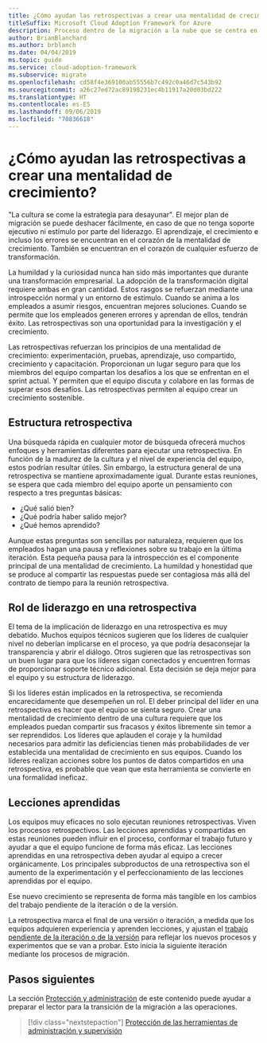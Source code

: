 ```yaml
---
title: ¿Cómo ayudan las retrospectivas a crear una mentalidad de crecimiento?
titleSuffix: Microsoft Cloud Adoption Framework for Azure
description: Proceso dentro de la migración a la nube que se centra en las tareas de migración de cargas de trabajo a la nube.
author: BrianBlanchard
ms.author: brblanch
ms.date: 04/04/2019
ms.topic: guide
ms.service: cloud-adoption-framework
ms.subservice: migrate
ms.openlocfilehash: cd58f4e369100ab55556b7c492c0a46d7c543b92
ms.sourcegitcommit: a26c27ed72ac89198231ec4b11917a20d03bd222
ms.translationtype: HT
ms.contentlocale: es-ES
ms.lasthandoff: 09/06/2019
ms.locfileid: "70836618"
---
```

<!-- markdownlint-disable MD026 -->

# <a name="how-do-retrospectives-help-build-a-growth-mindset"></a>¿Cómo ayudan las retrospectivas a crear una mentalidad de crecimiento?

"La cultura se come la estrategia para desayunar". El mejor plan de migración se puede deshacer fácilmente, en caso de que no tenga soporte ejecutivo ni estímulo por parte del liderazgo. El aprendizaje, el crecimiento e incluso los errores se encuentran en el corazón de la mentalidad de crecimiento. También se encuentran en el corazón de cualquier esfuerzo de transformación.

La humildad y la curiosidad nunca han sido más importantes que durante una transformación empresarial. La adopción de la transformación digital requiere ambas en gran cantidad. Estos rasgos se refuerzan mediante una introspección normal y un entorno de estímulo. Cuando se anima a los empleados a asumir riesgos, encuentran mejores soluciones. Cuando se permite que los empleados generen errores y aprendan de ellos, tendrán éxito. Las retrospectivas son una oportunidad para la investigación y el crecimiento.

Las retrospectivas refuerzan los principios de una mentalidad de crecimiento: experimentación, pruebas, aprendizaje, uso compartido, crecimiento y capacitación. Proporcionan un lugar seguro para que los miembros del equipo compartan los desafíos a los que se enfrentan en el sprint actual. Y permiten que el equipo discuta y colabore en las formas de superar esos desafíos. Las retrospectivas permiten al equipo crear un crecimiento sostenible.

## <a name="retrospective-structure"></a>Estructura retrospectiva

Una búsqueda rápida en cualquier motor de búsqueda ofrecerá muchos enfoques y herramientas diferentes para ejecutar una retrospectiva. En función de la madurez de la cultura y el nivel de experiencia del equipo, estos podrían resultar útiles. Sin embargo, la estructura general de una retrospectiva se mantiene aproximadamente igual. Durante estas reuniones, se espera que cada miembro del equipo aporte un pensamiento con respecto a tres preguntas básicas:

- ¿Qué salió bien?
- ¿Qué podría haber salido mejor?
- ¿Qué hemos aprendido?

Aunque estas preguntas son sencillas por naturaleza, requieren que los empleados hagan una pausa y reflexiones sobre su trabajo en la última iteración. Esta pequeña pausa para la introspección es el componente principal de una mentalidad de crecimiento. La humildad y honestidad que se produce al compartir las respuestas puede ser contagiosa más allá del contrato de tiempo para la reunión retrospectiva.

## <a name="leaderships-role-in-a-retrospective"></a>Rol de liderazgo en una retrospectiva

El tema de la implicación de liderazgo en una retrospectiva es muy debatido. Muchos equipos técnicos sugieren que los líderes de cualquier nivel no deberían implicarse en el proceso, ya que podría desaconsejar la transparencia y abrir el diálogo. Otros sugieren que las retrospectivas son un buen lugar para que los líderes sigan conectados y encuentren formas de proporcionar soporte técnico adicional. Esta decisión se deja mejor para el equipo y su estructura de liderazgo.

Si los líderes están implicados en la retrospectiva, se recomienda encarecidamente que desempeñen un rol. El deber principal del líder en una retrospectiva es hacer que el equipo se sienta seguro. Crear una mentalidad de crecimiento dentro de una cultura requiere que los empleados puedan compartir sus fracasos y éxitos libremente sin temor a ser reprendidos. Los líderes que aplauden el coraje y la humildad necesarios para admitir las deficiencias tienen más probabilidades de ver establecida una mentalidad de crecimiento en sus equipos. Cuando los líderes realizan acciones sobre los puntos de datos compartidos en una retrospectiva, es probable que vean que esta herramienta se convierte en una formalidad ineficaz.

## <a name="lessons-learned"></a>Lecciones aprendidas

Los equipos muy eficaces no solo ejecutan reuniones retrospectivas. Viven los procesos retrospectivos. Las lecciones aprendidas y compartidas en estas reuniones pueden influir en el proceso, conformar el trabajo futuro y ayudar a que el equipo funcione de forma más eficaz. Las lecciones aprendidas en una retrospectiva deben ayudar al equipo a crecer orgánicamente. Los principales subproductos de una retrospectiva son el aumento de la experimentación y el perfeccionamiento de las lecciones aprendidas por el equipo.

Ese nuevo crecimiento se representa de forma más tangible en los cambios del trabajo pendiente de la iteración o de la versión.

La retrospectiva marca el final de una versión o iteración, a medida que los equipos adquieren experiencia y aprenden lecciones, y ajustan el [trabajo pendiente de la iteración o de la versión](../assess/release-iteration-backlog.md) para reflejar los nuevos procesos y experimentos que se van a probar. Esto inicia la siguiente iteración mediante los procesos de migración.

## <a name="next-steps"></a>Pasos siguientes

La sección [Protección y administración](../secure-and-manage/index.md) de este contenido puede ayudar a preparar el lector para la transición de la migración a las operaciones.

> [!div class="nextstepaction"]
> [Protección de las herramientas de administración y supervisión](../secure-and-manage/index.md)
